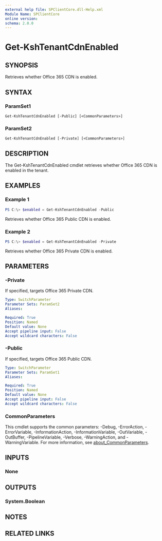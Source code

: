```yaml
---
external help file: SPClientCore.dll-Help.xml
Module Name: SPClientCore
online version:
schema: 2.0.0
---
```


# Get-KshTenantCdnEnabled

## SYNOPSIS
Retrieves whether Office 365 CDN is enabled.

## SYNTAX

### ParamSet1
```
Get-KshTenantCdnEnabled [-Public] [<CommonParameters>]
```

### ParamSet2
```
Get-KshTenantCdnEnabled [-Private] [<CommonParameters>]
```

## DESCRIPTION
The Get-KshTenantCdnEnabled cmdlet retrieves whether Office 365 CDN is enabled in the tenant.

## EXAMPLES

### Example 1
```powershell
PS C:\> $enabled = Get-KshTenantCdnEnabled -Public
```

Retrieves whether Office 365 Public CDN is enabled.

### Example 2
```powershell
PS C:\> $enabled = Get-KshTenantCdnEnabled -Private
```

Retrieves whether Office 365 Private CDN is enabled.

## PARAMETERS

### -Private
If specified, targets Office 365 Private CDN.

```yaml
Type: SwitchParameter
Parameter Sets: ParamSet2
Aliases:

Required: True
Position: Named
Default value: None
Accept pipeline input: False
Accept wildcard characters: False
```

### -Public
If specified, targets Office 365 Public CDN.

```yaml
Type: SwitchParameter
Parameter Sets: ParamSet1
Aliases:

Required: True
Position: Named
Default value: None
Accept pipeline input: False
Accept wildcard characters: False
```

### CommonParameters
This cmdlet supports the common parameters: -Debug, -ErrorAction, -ErrorVariable, -InformationAction, -InformationVariable, -OutVariable, -OutBuffer, -PipelineVariable, -Verbose, -WarningAction, and -WarningVariable. For more information, see [about_CommonParameters](http://go.microsoft.com/fwlink/?LinkID=113216).

## INPUTS

### None

## OUTPUTS

### System.Boolean

## NOTES

## RELATED LINKS
